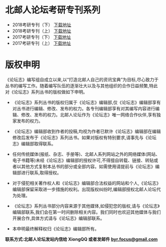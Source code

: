 # 北邮人论坛考研专刊系列

- 2018考研专刊（下） [下载地址](https://github.com/ingbyr/bbs-byr-cn-kyzk/releases/download/2018.10/2018-kyzk-2.pdf)
- 2018考研专刊（上） [下载地址](https://github.com/ingbyr/bbs-byr-cn-kyzk/releases/download/2018.8/2018-kyzk-1.pdf)
- 2017考研专刊（下） [下载地址](https://github.com/ingbyr/bbs-byr-cn-kyzk/releases/download/2017.9/2017-kyzk-2.pdf)
- 2017考研专刊（上） [下载地址](https://github.com/ingbyr/bbs-byr-cn-kyzk/releases/download/2017/2017-kyzk-1.pdf)

# 版权申明
《论坛志》编写组自成立以来,以“打造北邮人自己的资讯宝典”为目标,尽心致力于丛书的编写工作。随着编写队伍的逐渐壮大以及与其他组织的合作日益频繁,特此对《论坛志》系列丛书的版权做如下申明。

- 《论坛志》系列丛书的版权归属于《论坛志》编辑部,仅《论坛志》编辑部享有对丛书进行编辑、修改、发布的权力。各专刊编辑部享有对其编写内容进行编辑、修改、发布的权力。北邮人论坛作为《论坛志》唯一网络合作伙伴,享有独家发布的权力。

- 《论坛志》编辑部收到作者的投稿,均视为作者已默许《论坛志》编辑部在编辑修改后发布于《论坛志》系列丛书。如果对版权有特别要求,请事先与《论坛志》编辑部取得联系。

- 任何传统媒体(报纸、杂志、手册等)、北邮人系列网站之外的网络媒体(网站、电子书籍等)未经《论坛志》编辑部的授权许可,不得擅自转载、链接、转贴或者以其他方式复制本丛书的部分或全部内容。如需使用请提前与《论坛志》编辑部进行联系,取得授权。

- 对于侵犯相关著作权人和《论坛志》编辑部合法权益的网站和个人,《论坛志》编辑部保留采取进一步措施的权利。出现版权纠纷时,编辑部授权北邮人论坛代为处理。

- 《论坛志》系列丛书部分内容来源于其他媒体,如侵犯您的版权,请与《论坛志》编辑部联系,我们会在第一时间删除相关内容。我们同时也欢迎其他媒体与我们开展合作,具体方式请与《论坛志》编辑部联系。

- 本申明最终解释权归《论坛志》编辑部所有。

**联系方式:北邮人论坛发站内信给 XiongQQ 或者发邮件 byr.focus@gmail.com**
